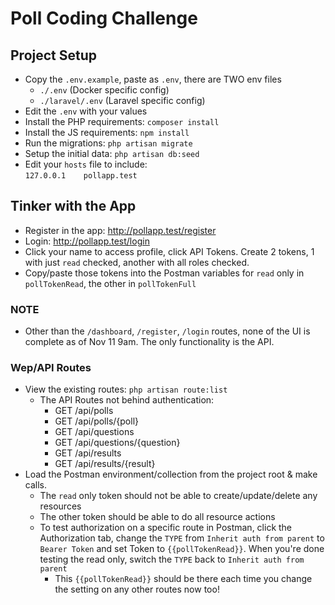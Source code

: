 # Poll Coding Challenge

## Project Setup
- Copy the `.env.example`, paste as `.env`, there are TWO env files
    - `./.env` (Docker specific config)
    - `./laravel/.env` (Laravel specific config)
- Edit the `.env` with your values
- Install the PHP requirements: `composer install`
- Install the JS requirements: `npm install`
- Run the migrations: `php artisan migrate`
- Setup the initial data: `php artisan db:seed`
- Edit your `hosts` file to include:  
  ```127.0.0.1    pollapp.test```

## Tinker with the App  
- Register in the app: http://pollapp.test/register
- Login: http://pollapp.test/login
- Click your name to access profile, click API Tokens. Create 2 tokens, 1 with just `read` checked, another with all roles checked.
- Copy/paste those tokens into the Postman variables for `read` only in `pollTokenRead`, the other in `pollTokenFull`

### NOTE
- Other than the `/dashboard`, `/register`, `/login` routes, none of the UI is complete as of Nov 11 9am. The only functionality is the API.

### Wep/API Routes
- View the existing routes: `php artisan route:list`
    - The API Routes not behind authentication:
        - GET /api/polls
        - GET /api/polls/{poll}
        - GET /api/questions
        - GET /api/questions/{question}
        - GET /api/results
        - GET /api/results/{result}
- Load the Postman environment/collection from the project root & make calls.
    - The `read` only token should not be able to create/update/delete any resources
    - The other token should be able to do all resource actions
    - To test authorization on a specific route in Postman, click the Authorization tab, change the `TYPE` from `Inherit auth from parent` to `Bearer Token` and set Token to `{{pollTokenRead}}`. When you're done testing the read only, switch the `TYPE` back to `Inherit auth from parent`
        - This `{{pollTokenRead}}` should be there each time you change the setting on any other routes now too!
